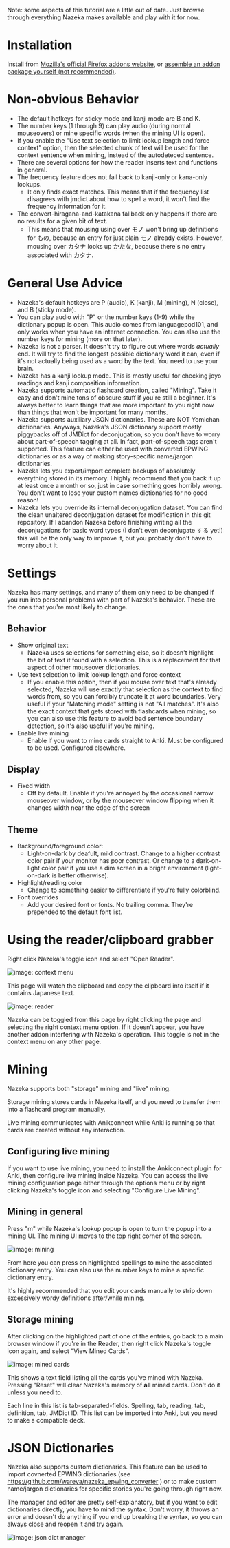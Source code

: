 Note: some aspects of this tutorial are a little out of date. Just browse through everything Nazeka makes available and play with it for now.

# Installation

Install from [Mozilla's official Firefox addons website](https://addons.mozilla.org/en-US/firefox/addon/nazeka/), or [assemble an addon package yourself (not recommended)](https://github.com/wareya/nazeka/blob/master/readme.md).

# Non-obvious Behavior

* The default hotkeys for sticky mode and kanji mode are B and K.
* The number keys (1 through 9) can play audio (during normal mouseovers) or mine specific words (when the mining UI is open).
* If you enable the "Use text selection to limit lookup length and force context" option, then the selected chunk of text will be used for the context sentence when mining, instead of the autodeteced sentence.
* There are several options for how the reader inserts text and functions in general.
* The frequency feature does not fall back to kanji-only or kana-only lookups.
  * It only finds exact matches. This means that if the frequency list disagrees with jmdict about how to spell a word, it won't find the frequency information for it.
* The convert-hiragana-and-katakana fallback only happens if there are no results for a given bit of text.
  * This means that mousing using over モノ won't bring up definitions for もの, because an entry for just plain モノ already exists. However, mousing over カタナ looks up かたな, because there's no entry associated with カタナ.

# General Use Advice

* Nazeka's default hotkeys are P (audio), K (kanji), M (mining), N (close), and B (sticky mode).
* You can play audio with "P" or the number keys (1-9) while the dictionary popup is open. This audio comes from languagepod101, and only works when you have an internet connection. You can also use the number keys for mining (more on that later).
* Nazeka is not a parser. It doesn't try to figure out where words *actually* end. It will try to find the longest possible dictionary word it can, even if it's not actually being used as a word by the text. You need to use your brain.
* Nazeka has a kanji lookup mode. This is mostly useful for checking joyo readings and kanji composition information.
* Nazeka supports automatic flashcard creation, called "Mining". Take it easy and don't mine tons of obscure stuff if you're still a beginner. It's always better to learn things that are more important to you right now than things that won't be important for many months.
* Nazeka supports auxiliary JSON dictionaries. These are NOT Yomichan dictionaries. Anyways, Nazeka's JSON dictionary support mostly piggybacks off of JMDict for deconjugation, so you don't have to worry about part-of-speech tagging at all. In fact, part-of-speech tags aren't supported. This feature can either be used with converted EPWING dictionaries or as a way of making story-specific name/jargon dictionaries.
* Nazeka lets you export/import complete backups of absolutely everything stored in its memory. I highly recommend that you back it up at least once a month or so, just in case something goes horribly wrong. You don't want to lose your custom names dictionaries for no good reason!
* Nazeka lets you override its internal deconjugation dataset. You can find the clean unaltered deconjugation dataset for modification in this git repository. If I abandon Nazeka before finishing writing all the deconjugations for basic word types (I don't even deconjugate する yet!) this will be the only way to improve it, but you probably don't have to worry about it.

# Settings

Nazeka has many settings, and many of them only need to be changed if you run into personal problems with part of Nazeka's behavior. These are the ones that you're most likely to change.

## Behavior

* Show original text
  * Nazeka uses selections for something else, so it doesn't highlight the bit of text it found with a selection. This is a replacement for that aspect of other mouseover dictionaries.
* Use text selection to limit lookup length and force context
  * If you enable this option, then if you mouse over text that's already selected, Nazeka will use exactly that selection as the context to find words from, so you can forcibly truncate it at word boundaries. Very useful if your "Matching mode" setting is not "All matches". It's also the exact context that gets stored with flashcards when mining, so you can also use this feature to avoid bad sentence boundary detection, so it's also useful if you're mining.
* Enable live mining
  * Enable if you want to mine cards straight to Anki. Must be configured to be used. Configured elsewhere.

## Display

* Fixed width
  * Off by default. Enable if you're annoyed by the occasional narrow mouseover window, or by the mouseover window flipping when it changes width near the edge of the screen

## Theme

* Background/foreground color:
  * Light-on-dark by deafult, mild contrast. Change to a higher contrast color pair if your monitor has poor contrast. Or change to a dark-on-light color pair if you use a dim screen in a bright environment (light-on-dark is better otherwise).
* Highlight/reading color
  * Change to something easier to differentiate if you're fully colorblind.
* Font overrides
  * Add your desired font or fonts. No trailing comma. They're prepended to the default font list.

# Using the reader/clipboard grabber

Right click Nazeka's toggle icon and select "Open Reader".

![image: context menu](https://i.imgur.com/0cBEbmn.png)

This page will watch the clipboard and copy the clipboard into itself if it contains Japanese text.

![image: reader](https://i.imgur.com/Grtm8Mp.png)

Nazeka can be toggled from this page by right clicking the page and selecting the right context menu option. If it doesn't appear, you have another addon interfering with Nazeka's operation. This toggle is not in the context menu on any other page.

# Mining

Nazeka supports both "storage" mining and "live" mining.

Storage mining stores cards in Nazeka itself, and you need to transfer them into a flashcard program manually.

Live mining communicates with Anikconnect while Anki is running so that cards are created without any interaction.

## Configuring live mining

If you want to use live mining, you need to install the Ankiconnect plugin for Anki, then configure live mining inside Nazeka. You can access the live mining configuration page either through the options menu or by right clicking Nazeka's toggle icon and selecting "Configure Live Mining".

## Mining in general

Press "m" while Nazeka's lookup popup is open to turn the popup into a mining UI. The mining UI moves to the top right corner of the screen.

![image: mining](https://i.imgur.com/z7Yjj1w.png)

From here you can press on highlighted spellings to mine the associated dictionary entry. You can also use the number keys to mine a specific dictionary entry.

It's highly recommended that you edit your cards manually to strip down excessively wordy definitions after/while mining.

## Storage mining

After clicking on the highlighted part of one of the entries, go back to a main browser window if you're in the Reader, then right click Nazeka's toggle icon again, and select "View Mined Cards".

![image: mined cards](https://i.imgur.com/bcERj3n.png)

This shows a text field listing all the cards you've mined with Nazeka. Pressing "Reset" will clear Nazeka's memory of **all** mined cards. Don't do it unless you need to.

Each line in this list is tab-separated-fields. Spelling, tab, reading, tab, definition, tab, JMDict ID. This list can be imported into Anki, but you need to make a compatible deck.

# JSON Dictionaries

Nazeka also supports custom dictionaries. This feature can be used to import covnerted EPWING dictionaries (see https://github.com/wareya/nazeka_epwing_converter ) or to make custom name/jargon dictionaries for specific stories you're going through right now.

The manager and editor are pretty self-explanatory, but if you want to edit dictionaries directly, you have to mind the syntax. Don't worry, it throws an error and doesn't do anything if you end up breaking the syntax, so you can always close and reopen it and try again.

![image: json dict manager](https://i.imgur.com/ZWOtw1O.png)

